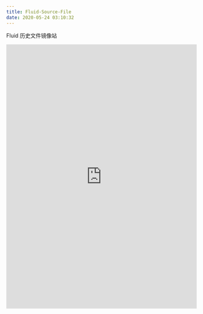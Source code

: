 ```yaml
---
title: Fluid-Source-File
date: 2020-05-24 03:10:32
---
```

<p class="note note-info">Fluid 历史文件镜像站</p>
<iframe src="https://i.vince.pub/fluid/" width="100%" height="700" name="topFrame" scrolling="yes"  noresize="noresize" frameborder="0" id="topFrame"></iframe>